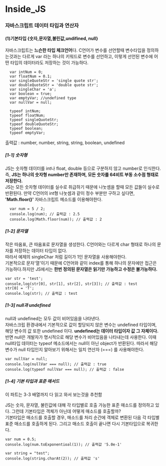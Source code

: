 # Inside_JS

<h3>자바스크립트 데이터 타입과 연산자</h3>

<h4>(1)기본타입 {숫자,문자열,불린값,undifined, null}</h4>
<p>자바스크립트는 <b>느슨한 타입 체크언어</b>다. C언어가 변수를 선언할때 변수타입을 정의하는것과는 다르게
var 라는 하나의 키워드로 변수를 선언하고, 이렇게 선언된 변수에 어떤 타입의 데이터라도 저장하는 것이 가능하다.</p>

```
  var intNum = 0;
  var floatNum = 0.1;
  var singleQuoteStr = 'single quote str';
  var doubleQuoteStr = 'double quote str';
  var singleChar = 'a';
  var boolean = true;
  var emptyVar; //undefined type
  var nullVar = null;
  
  typeof intNum;
  typeof floatNum;
  typeof singleQuoteStr;
  typeof doubleQuoteStr;
  typeof boolean;
  typeof emptyVar;
```

<p> 출력값 : number, number, string, string, boolean, undefined </p>

<h5>[1-1] 숫자형 </h5>
<p> JS는 숫자형 데이터를 int나 float, double 등으로 구분하지 않고 number로 인식한다. 
  즉, <b>JS는 하나의 숫자형 number만 존재하며, 모든 숫자를 64비트 부동 소수점 형태로 저장한다.</b><br>
  JS는 모든 숫자형 데이터를 실수로 취급하기 때문에 나눗셈을 할때 모든 값들이 실수로 반환된다. 
  만약 C언어의 int형 나눗셈과 같이 정수 부분만 구하고 싶다면, <b>'Math.floor()'</b> 자바스크립트 메소드를 이용해야한다. </p>

```
  var num = 5 / 2;
  console.log(num); // 출력값 : 2.5
  console.log(Math.floor(num)); // 출력값 : 2
```
  
<h5>[1-2] 문자열 </h5>
<p> 작은 따옴표, 큰 따옴표로 문자열을 생성한다. C언어와는 다르게 char 형태로 하나의 문자를 저장하는 데이터 타입이 없다.<br>
  따라서 예제의 singleChar 처럼 길이가 1인 문자열을 사용해야한다.<br>
  기본적으로 문자'열'이기 때문에 C언어와 같이 index를 통해 하나의 문자에만 접근은 가능하다.하지만 JS에서는 <b>한번 정의된 문자열은 읽기만 가능하고 수정은 불가능하다.</b></p>

```
var str = 'test';
console,log(str[0], str[1], str[2], str[3]); // 출력값 : test
str[0] = 'T';
console.log(str); // 출력값 : test
```

<h5>[1-3] null과 undefined </h5>
<p> null과 undefined는 모두 값이 비어있음을 나타낸다. <br>
  자바스크립 환경내에서 기본적으로 값이 할당되지 않은 변수는 undefined 타입이며, 해당 변수의 값 또한 undefined 이다. <b>undefined는 데이터 타입이자 값 그 자체이다.</b> <br>
  반면 null은 개발자가 명시적으로 해당 변수가 비어있음을 나타내는데 사용한다. 이때 null타입 데이터는 typeof 메소드에서는 null이 아닌 object가 반환된다. 따라서 해당 변수가 null 타입인지 알아보기 위해서는 일치 연산자 (===) 를 사용해야한다.</p>

```
var nullVar = null;
console.log(nullVar === null); // 출력값 : true
console.log(typeof nullVar === null); // 출력값 : false
```

<h5>[1-4] 기본 타입과 표준 매서드 </h5>
<p> 이 파트는 3-3 배열까지 다 읽고 와서 보는것을 추천함 </p>
<p> JS는 숫자, 문자열, 불린값에 대해 각 타입별로 호출 가능한 표준 매소드를 정의하고 있다. 그런데 기본타입은 객체가 아닌데 어떻게 매소드를 호출할까?<br>
  기본타입은 매소드를 호출할 경우, 매소드를 처리 순간에 객체로 변환된 다음 각 타입별 표준 매소드를 호출하게 된다. 그리고 매소드 호출이 끝나면 다시 기본타입으로 복귀한다. </p>
  
```
var num = 0.5;
console.log(num.toExponentioal(1)); // 출력값 '5.0e-1'

var string = "test";
console.log(string.charAt(2)); // 출력값 's'
```
